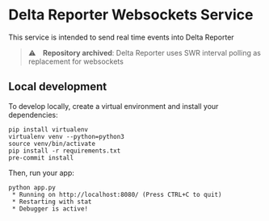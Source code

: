 # Delta Reporter Websockets Service

This service is intended to send real time events into Delta Reporter

> :warning:  **Repository archived**: Delta Reporter uses SWR interval polling as replacement for websockets

## Local development

To develop locally, create a virtual environment and install your dependencies:

```
pip install virtualenv
virtualenv venv --python=python3
source venv/bin/activate
pip install -r requirements.txt
pre-commit install
```

Then, run your app:

```
python app.py
 * Running on http://localhost:8080/ (Press CTRL+C to quit)
 * Restarting with stat
 * Debugger is active!
```

